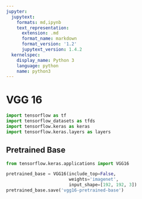 ```yaml
---
jupyter:
  jupytext:
    formats: md,ipynb
    text_representation:
      extension: .md
      format_name: markdown
      format_version: '1.2'
      jupytext_version: 1.4.2
  kernelspec:
    display_name: Python 3
    language: python
    name: python3
---
```


# VGG 16 #

```python
import tensorflow as tf
import tensorflow_datasets as tfds
import tensorflow.keras as keras
import tensorflow.keras.layers as layers
```

## Pretrained Base ##

```python
from tensorflow.keras.applications import VGG16

pretrained_base = VGG16(include_top=False,
                        weights='imagenet',
                        input_shape=[192, 192, 3])
pretrained_base.save('vgg16-pretrained-base')
```
